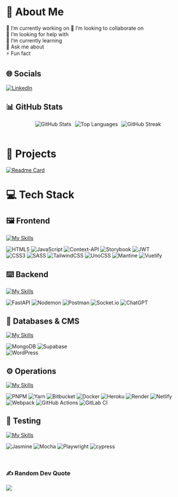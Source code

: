 # 💫 About Me
🔭 I’m currently working on
👯 I’m looking to collaborate on<br>
🤝 I’m looking for help with<br>
🌱 I’m currently learning<br>
💬 Ask me about<br>
⚡ Fun fact


## 🌐 Socials
[![LinkedIn](https://img.shields.io/badge/LinkedIn-%230077B5.svg?logo=linkedin&logoColor=white)](https://linkedin.com/in/https://www.linkedin.com/in/pandau-ting/)

## 📊 GitHub Stats
<div style="display: flex; gap: 10px; flex-wrap: wrap; justify-content: center;">
  <img src="https://github-readme-stats.vercel.app/api?username=MrFootwork&hide=stars&theme=onedark&hide_border=true&include_all_commits=false&count_private=true" alt="GitHub Stats" />
  <img src="https://github-readme-stats.vercel.app/api/top-langs/?username=MrFootwork&theme=onedark&hide_border=true&hide=plpgsql&include_all_commits=true&count_private=true&layout=compact" alt="Top Languages" />
  <img src="https://nirzak-streak-stats.vercel.app/?user=MrFootwork&theme=onedark&hide_border=true" alt="GitHub Streak" />

</div>
<br/>

<!-- FIXME More projects -->
# 🔧 Projects
[![Readme Card](https://github-readme-stats.vercel.app/api/pin/?username=MrFootwork&repo=project-asteroids&theme=bear&size_weight=0.5&count_weight=0.5&layout=donut-vertical)](https://github.com/mrfootwork/project-asteroids)
<br/>

# 💻 Tech Stack
## 🖼️ Frontend
[![My Skills](https://skillicons.dev/icons?i=vue,react,ts&theme=light)](https://skillicons.dev)<br/>

![HTML5](https://img.shields.io/badge/html5-%23E34F26.svg?style=for-the-badge&logo=html5&logoColor=white) ![JavaScript](https://img.shields.io/badge/javascript-%23323330.svg?style=for-the-badge&logo=javascript&logoColor=%23F7DF1E) ![Context-API](https://img.shields.io/badge/Context--Api-000000?style=for-the-badge&logo=react) ![Storybook](https://img.shields.io/badge/-Storybook-FF4785?style=for-the-badge&logo=storybook&logoColor=white) ![JWT](https://img.shields.io/badge/JWT-black?style=for-the-badge&logo=JSON%20web%20tokens)<br/>
![CSS3](https://img.shields.io/badge/css3-%231572B6.svg?style=for-the-badge&logo=css3&logoColor=white) ![SASS](https://img.shields.io/badge/SASS-hotpink.svg?style=for-the-badge&logo=SASS&logoColor=white) ![TailwindCSS](https://img.shields.io/badge/tailwindcss-%2338B2AC.svg?style=for-the-badge&logo=tailwind-css&logoColor=white) ![UnoCSS](https://img.shields.io/badge/unocss-333333.svg?style=for-the-badge&logo=unocss&logoColor=white) ![Mantine](https://img.shields.io/badge/Mantine-ffffff?style=for-the-badge&logo=Mantine&logoColor=339af0) ![Vuetify](https://img.shields.io/badge/Vuetify-1867C0?style=for-the-badge&logo=vuetify&logoColor=AEDDFF)

## ⌨️ Backend
[![My Skills](https://skillicons.dev/icons?i=nuxt,nodejs,express,python&theme=light)](https://skillicons.dev)<br/>

![FastAPI](https://img.shields.io/badge/FastAPI-005571?style=for-the-badge&logo=fastapi) ![Nodemon](https://img.shields.io/badge/NODEMON-%23323330.svg?style=for-the-badge&logo=nodemon&logoColor=%BBDEAD) ![Postman](https://img.shields.io/badge/Postman-FF6C37?style=for-the-badge&logo=postman&logoColor=white) ![Socket.io](https://img.shields.io/badge/Socket.io-black?style=for-the-badge&logo=socket.io&badgeColor=010101) ![ChatGPT](https://img.shields.io/badge/chatGPT-74aa9c?style=for-the-badge&logo=openai&logoColor=white)

## 💾 Databases & CMS
[![My Skills](https://skillicons.dev/icons?i=mongodb,postgresql,prisma,firebase&theme=light)](https://skillicons.dev)<br/>

![MongoDB](https://img.shields.io/badge/MongoDB-%234ea94b.svg?style=for-the-badge&logo=mongodb&logoColor=white) ![Supabase](https://img.shields.io/badge/Supabase-3ECF8E?style=for-the-badge&logo=supabase&logoColor=white)<br/>
![WordPress](https://img.shields.io/badge/WordPress-%23117AC9.svg?style=for-the-badge&logo=WordPress&logoColor=white)

## ⚙️ Operations
[![My Skills](https://skillicons.dev/icons?i=npm,git,github,gitlab,vite&theme=light)](https://skillicons.dev)<br/>

![PNPM](https://img.shields.io/badge/pnpm-%234a4a4a.svg?style=for-the-badge&logo=pnpm&logoColor=f69220) ![Yarn](https://img.shields.io/badge/yarn-%232C8EBB.svg?style=for-the-badge&logo=yarn&logoColor=white) ![Bitbucket](https://img.shields.io/badge/bitbucket-%230047B3.svg?style=for-the-badge&logo=bitbucket&logoColor=white) ![Docker](https://img.shields.io/badge/docker-%230db7ed.svg?style=for-the-badge&logo=docker&logoColor=white) ![Heroku](https://img.shields.io/badge/heroku-%23430098.svg?style=for-the-badge&logo=heroku&logoColor=white) ![Render](https://img.shields.io/badge/Render-%46E3B7.svg?style=for-the-badge&logo=render&logoColor=white) ![Netlify](https://img.shields.io/badge/netlify-%23000000.svg?style=for-the-badge&logo=netlify&logoColor=#00C7B7) ![Webpack](https://img.shields.io/badge/webpack-%238DD6F9.svg?style=for-the-badge&logo=webpack&logoColor=black) ![GitHub Actions](https://img.shields.io/badge/github%20actions-%232671E5.svg?style=for-the-badge&logo=githubactions&logoColor=white) ![GitLab CI](https://img.shields.io/badge/gitlab%20ci-%23181717.svg?style=for-the-badge&logo=gitlab&logoColor=white)


## 🧪 Testing
[![My Skills](https://skillicons.dev/icons?i=vitest&theme=light)](https://skillicons.dev)<br/>

![Jasmine](https://img.shields.io/badge/jasmine-%238A4182.svg?style=for-the-badge&logo=jasmine&logoColor=white) ![Mocha](https://img.shields.io/badge/-mocha-%238D6748?style=for-the-badge&logo=mocha&logoColor=white) ![Playwright](https://img.shields.io/badge/-playwright-%232EAD33?style=for-the-badge&logo=playwright&logoColor=white) ![cypress](https://img.shields.io/badge/-cypress-%23E5E5E5?style=for-the-badge&logo=cypress&logoColor=058a5e)

<br/>

### ✍️ Random Dev Quote
![](https://quotes-github-readme.vercel.app/api?type=horizontal&theme=gruvbox)

<!-- Proudly created with GPRM ( https://gprm.itsvg.in ) -->
